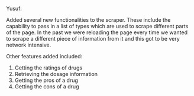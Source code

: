 Yusuf:

Added several new functionalities to the scraper.
These include the capability to pass in a list of types
which are used to scrape different parts of the page.
In the past we were reloading the page every time we wanted
to scrape a different piece of information from it and
this got to be very network intensive.

Other features added included:
1. Getting the ratings of drugs
2. Retrieving the dosage information
3. Getting the pros of a drug
4. Getting the cons of a drug
